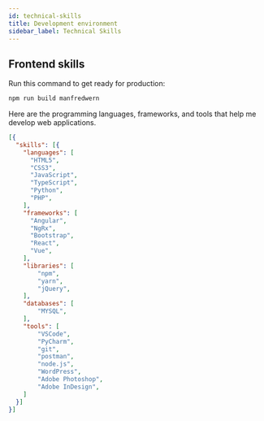 ```yaml
---
id: technical-skills
title: Development environment
sidebar_label: Technical Skills
---
```


## Frontend skills

Run this command to get ready for production:

```bash
npm run build manfredwern
```

Here are the programming languages, frameworks, and tools that help me develop web applications.


```json title="Technical skills"
[{
  "skills": [{
    "languages": [
      "HTML5",
      "CSS3",
      "JavaScript",
      "TypeScript",
      "Python",
      "PHP",
    ],
    "frameworks": [
      "Angular",
      "NgRx",
      "Bootstrap",
      "React",
      "Vue",
    ],
    "libraries": [
        "npm",
        "yarn",
        "jQuery",
    ],
    "databases": [
        "MYSQL",
    ],
    "tools": [
        "VSCode",
        "PyCharm",
        "git",
        "postman",
        "node.js",
        "WordPress",
        "Adobe Photoshop",
        "Adobe InDesign",
    ]
  }]
}]
```
